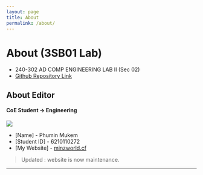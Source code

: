```yaml
---
layout: page
title: About
permalink: /about/
---
```


# About (3SB01 Lab)
- 240-302 AD COMP ENGINEERING LAB II (Sec 02)
- [Github Repository Link](https://github.com/phumin-psu/3sb01-lab)

## About Editor
#### CoE Student -> Engineering
![](/3sb01-lab/img/profile.jpg)
- [Name] - Phumin Mukem
- [Student ID] - 6210110272
- [My Website] - [minzworld.cf](https://minzworld.cf)
> Updated : website is now maintenance.

------------
